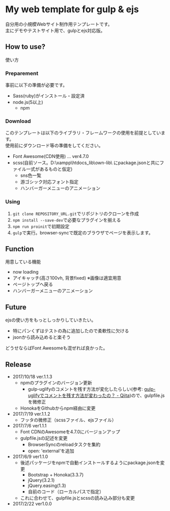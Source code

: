 # My web template for gulp & ejs

自分用の小規模Webサイト制作用テンプレートです。  
主にデモやテストサイト用で、gulpとejs対応版。

## How to use?

使い方

### Preparement

事前に以下の準備が必要です。

- Sass(ruby)がインストール・設定済
- node.js(5以上)
    + npm

### Download

このテンプレートは以下のライブラリ・フレームワークの使用を前提としています。  
使用前にダウンロード等の準備をしてください。

- Font Awesome(CDN使用) … ver4.7.0
- scss(自前ソース。D:\xampp\htdocs\_lib\own-lib\ にpackage.jsonと共にファイル一式があるものと仮定)
    + sns色一覧
    + 游ゴシック対応フォント指定
    + ハンバーガーメニューのアニメーション

### Using

1. `git clone REPOSITORY_URL.git`でリポジトリのクローンを作成
2. `npm install --save-dev`で必要なプラグインを揃える
3. `npm run proinit`で初期設定
4. `gulp`で実行。browser-syncで既定のブラウザでページを表示します。

## Function

用意している機能

- now loading
- アイキャッチ(高さ100vh, 背景fixed) ※画像は適宜用意
- ページトップへ戻る
- ハンバーガーメニューのアニメーション

## Future

ejsの使い方をもっとしっかりしていきたい。

- 特にパンくずはテストの為に追加したので柔軟性に欠ける
- jsonから読み込めると楽そう

どうせならばFont Awesomeも混ぜれば良かった。

## Release

- 2017/10/18 ver.1.1.3
    - npmのプラグインのバージョン更新
        - gulp-uglifyのコメントを残す方法が変化したらしい(参考: [gulp\-uglifyでコメントを残す方法が変わったの？ \- Qiita](https://qiita.com/tawatawa/items/515d8a58299b6dcd18f6))ので、gulpfile.jsを微修正
    - HonokaをGithubからnpm経由に変更
- 2017/7/19 ver.1.1.2
    - フッタの微修正（scssファイル、ejsファイル）
- 2017/7/6  ver1.1.1
    - Font CDNのAwesomeを4.7.0にバージョンアップ
    - gulpfile.jsの記述を変更
        - BrowserSyncのreloadタスクを集約
        - open: 'external'を追加
- 2017/6/9  ver1.1.0
    - 後述パッケージをnpmで自動インストールするようにpackage.jsonを変更
        - Bootstrap + Honoka(3.3.7)
        - jQuery(3.2.1)
        - jQuery.easing(1.3)
        - 自前のコード（ローカルパスで指定）
    - これに合わせて、gulpfile.jsとscssの読み込み部分も変更
- 2017/2/22 ver1.0.0